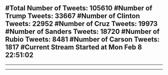#Total Number of Tweets: 105610 
#Number of Trump Tweets: 33667
#Number of Clinton Tweets: 22952
#Number of Cruz Tweets: 19973
#Number of Sanders Tweets: 18720
#Number of Rubio Tweets: 8481
#Number of Carson Tweets: 1817
#Current Stream Started at Mon Feb  8 22:51:02
---
---
---

